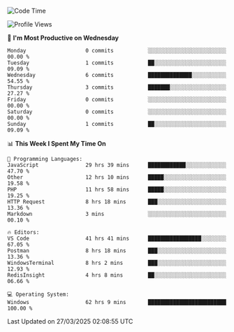<!--START_SECTION:waka-->
![Code Time](http://img.shields.io/badge/Code%20Time-4%2C452%20hrs%2032%20mins-blue)

![Profile Views](http://img.shields.io/badge/Profile%20Views-0-blue)

📅 **I'm Most Productive on Wednesday** 

```text
Monday                   0 commits           ░░░░░░░░░░░░░░░░░░░░░░░░░   00.00 % 
Tuesday                  1 commits           ██░░░░░░░░░░░░░░░░░░░░░░░   09.09 % 
Wednesday                6 commits           ██████████████░░░░░░░░░░░   54.55 % 
Thursday                 3 commits           ███████░░░░░░░░░░░░░░░░░░   27.27 % 
Friday                   0 commits           ░░░░░░░░░░░░░░░░░░░░░░░░░   00.00 % 
Saturday                 0 commits           ░░░░░░░░░░░░░░░░░░░░░░░░░   00.00 % 
Sunday                   1 commits           ██░░░░░░░░░░░░░░░░░░░░░░░   09.09 % 
```


📊 **This Week I Spent My Time On** 

```text
💬 Programming Languages: 
JavaScript               29 hrs 39 mins      ████████████░░░░░░░░░░░░░   47.70 % 
Other                    12 hrs 10 mins      █████░░░░░░░░░░░░░░░░░░░░   19.58 % 
PHP                      11 hrs 58 mins      █████░░░░░░░░░░░░░░░░░░░░   19.25 % 
HTTP Request             8 hrs 18 mins       ███░░░░░░░░░░░░░░░░░░░░░░   13.36 % 
Markdown                 3 mins              ░░░░░░░░░░░░░░░░░░░░░░░░░   00.10 % 

🔥 Editors: 
VS Code                  41 hrs 41 mins      █████████████████░░░░░░░░   67.05 % 
Postman                  8 hrs 18 mins       ███░░░░░░░░░░░░░░░░░░░░░░   13.36 % 
WindowsTerminal          8 hrs 2 mins        ███░░░░░░░░░░░░░░░░░░░░░░   12.93 % 
RedisInsight             4 hrs 8 mins        ██░░░░░░░░░░░░░░░░░░░░░░░   06.66 % 

💻 Operating System: 
Windows                  62 hrs 9 mins       █████████████████████████   100.00 % 
```


 Last Updated on 27/03/2025 02:08:55 UTC
<!--END_SECTION:waka-->
